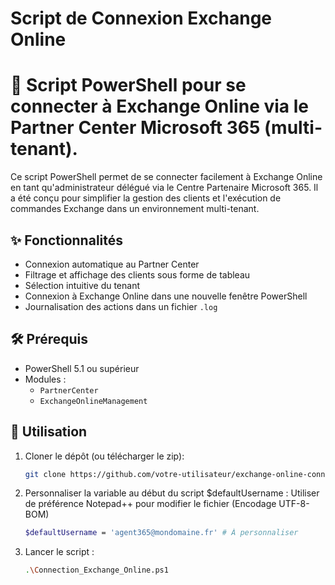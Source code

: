 # Script de Connexion Exchange Online
# 🔐 Script PowerShell pour se connecter à Exchange Online via le Partner Center Microsoft 365 (multi-tenant).

Ce script PowerShell permet de se connecter facilement à Exchange Online en tant qu'administrateur délégué via le Centre Partenaire Microsoft 365. Il a été conçu pour simplifier la gestion des clients et l'exécution de commandes Exchange dans un environnement multi-tenant.

## ✨ Fonctionnalités

- Connexion automatique au Partner Center
- Filtrage et affichage des clients sous forme de tableau
- Sélection intuitive du tenant
- Connexion à Exchange Online dans une nouvelle fenêtre PowerShell
- Journalisation des actions dans un fichier `.log`

## 🛠️ Prérequis

- PowerShell 5.1 ou supérieur
- Modules :
  - `PartnerCenter`
  - `ExchangeOnlineManagement`

## 🚀 Utilisation

1. Cloner le dépôt (ou télécharger le zip):
   ```bash
   git clone https://github.com/votre-utilisateur/exchange-online-connexion-script.git
   ```
2. Personnaliser la variable au début du script $defaultUsername :
   Utiliser de préférence Notepad++ pour modifier le fichier (Encodage UTF-8-BOM)
   ```bash
   $defaultUsername = 'agent365@mondomaine.fr' # À personnaliser
   ```
3. Lancer le script :
   ```bash
   .\Connection_Exchange_Online.ps1
   ```
